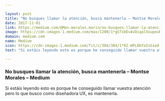 ```yaml
---

layout: post
title: "No busques llamar la atención, busca mantenerla – Montse Morales – Medium"
date: 2017-11-01
link: https://medium.com/@Mon.morales.marin/no-busques-llamar-la-atenci%C3%B3n-busca-mantenerla-b0e45e218daa?source=rss------machine_learning-5
image: https://cdn-images-1.medium.com/max/1200/1*gSTsbEvAvDiqalXxupeuNw.jpeg
domain: medium.com
name: Medium
icon: https://cdn-images-1.medium.com/fit/c/304/304/1*8I-HPL0bfoIzGied-dzOvA.png
text: "Si estáis leyendo esto es porque he conseguido llamar vuestra atención pero lo que busco como diseñadora UX, es mantenerla."

---
```


### No busques llamar la atención, busca mantenerla – Montse Morales – Medium

Si estáis leyendo esto es porque he conseguido llamar vuestra atención pero lo que busco como diseñadora UX, es mantenerla.